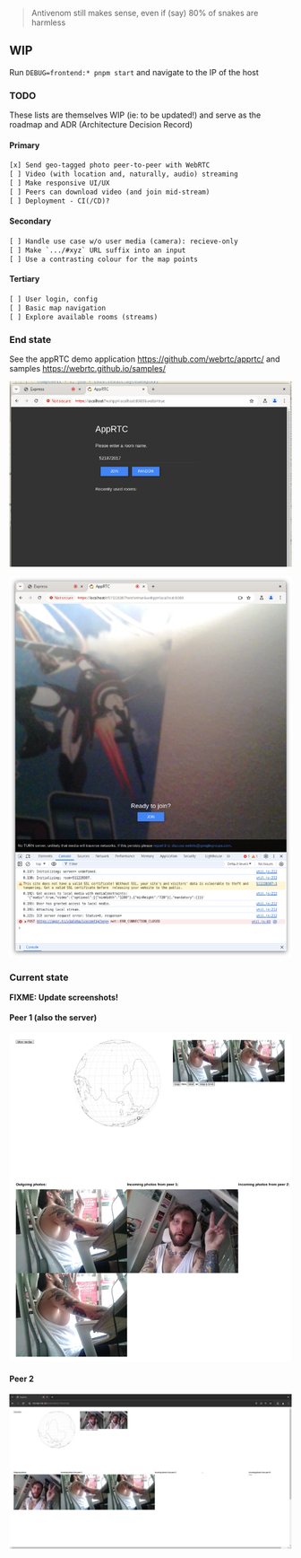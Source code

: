 > Antivenom still makes sense, even if (say) 80% of snakes are harmless

## WIP

Run `DEBUG=frontend:* pnpm start` and navigate to the IP of the host

### TODO

These lists are themselves WIP (ie: to be updated!) and serve as the roadmap and ADR (Architecture Decision Record)

#### Primary

```
[x] Send geo-tagged photo peer-to-peer with WebRTC
[ ] Video (with location and, naturally, audio) streaming
[ ] Make responsive UI/UX
[ ] Peers can download video (and join mid-stream) 
[ ] Deployment - CI(/CD)?
```

#### Secondary

```
[ ] Handle use case w/o user media (camera): recieve-only
[ ] Make `.../#xyz` URL suffix into an input
[ ] Use a contrasting colour for the map points
```

#### Tertiary

```
[ ] User login, config
[ ] Basic map navigation
[ ] Explore available rooms (streams)
```

### End state

See the appRTC demo application https://github.com/webrtc/apprtc/ and samples https://webrtc.github.io/samples/

![appRTC1](goal1.png)

![appRTC2](goal2.png)

### Current state

**FIXME: Update screenshots!**

#### Peer 1 (also the server)

![host1](host1.png)

#### Peer 2

![host2](host2.jpg)